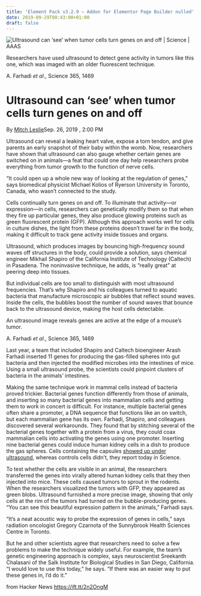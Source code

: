 ```yaml
---
title: 'Element Pack v3.2.9 – Addon for Elementor Page Builder nulled'
date: 2019-09-29T08:43:00+01:00
draft: false
---
```


![](https://www.sciencemag.org/sites/default/files/styles/article_main_large/public/Main-fluorescence_1280p.jpg?itok=zf3uQY7k "Ultrasound can ‘see’ when tumor cells turn genes on and off | Science | AAAS")  

Researchers have used ultrasound to detect gene activity in tumors like this one, which was imaged with an older fluorescent technique.

A. Farhadi _et al_., Science 365, 1469

Ultrasound can ‘see’ when tumor cells turn genes on and off
===========================================================

By [Mitch Leslie](https://www.sciencemag.org/author/mitch-leslie)Sep. 26, 2019 , 2:00 PM

Ultrasound can reveal a leaking heart valve, expose a torn tendon, and give parents an early snapshot of their baby within the womb. Now, researchers have shown that ultrasound can also gauge whether certain genes are switched on in animals—a feat that could one day help researchers probe everything from tumor growth to the function of nerve cells.

“It could open up a whole new way of looking at the regulation of genes,” says biomedical physicist Michael Kolios of Ryerson University in Toronto, Canada, who wasn’t connected to the study.

Cells continually turn genes on and off. To illuminate that activity—or expression—in cells, researchers can genetically modify them so that when they fire up particular genes, they also produce glowing proteins such as green fluorescent protein (GFP). Although this approach works well for cells in culture dishes, the light from these proteins doesn’t travel far in the body, making it difficult to track gene activity inside tissues and organs.

Ultrasound, which produces images by bouncing high-frequency sound waves off structures in the body, could provide a solution, says chemical engineer Mikhail Shapiro of the California Institute of Technology (Caltech) in Pasadena. The noninvasive technique, he adds, is “really great” at peering deep into tissues.

But individual cells are too small to distinguish with most ultrasound frequencies. That’s why Shapiro and his colleagues turned to aquatic bacteria that manufacture microscopic air bubbles that reflect sound waves. Inside the cells, the bubbles boost the number of sound waves that bounce back to the ultrasound device, making the host cells detectable.

An ultrasound image reveals genes are active at the edge of a mouse’s tumor.

A. Farhadi _et al_., Science 365, 1469

Last year, a team that included Shapiro and Caltech bioengineer Arash Farhadi inserted 11 genes for producing the gas-filled spheres into gut bacteria and then injected the modified microbes into the intestines of mice. Using a small ultrasound probe, the scientists could pinpoint clusters of bacteria in the animals’ intestines.

Making the same technique work in mammal cells instead of bacteria proved trickier. Bacterial genes function differently from those of animals, and inserting so many bacterial genes into mammalian cells and getting them to work in concert is difficult. For instance, multiple bacterial genes often share a promoter, a DNA sequence that functions like an on switch, but each mammalian gene has its own. Farhadi, Shapiro, and colleagues discovered several workarounds. They found that by stitching several of the bacterial genes together with a protein from a virus, they could coax mammalian cells into activating the genes using one promoter. Inserting nine bacterial genes could induce human kidney cells in a dish to produce the gas spheres. Cells containing the capsules [showed up under ultrasound](https://science.sciencemag.org/lookup/doi/10.1126/science.aax4804), whereas controls cells didn’t, they report today in Science.

To test whether the cells are visible in an animal, the researchers transferred the genes into virally altered human kidney cells that they then injected into mice. These cells caused tumors to sprout in the rodents. When the researchers visualized the tumors with GFP, they appeared as green blobs. Ultrasound furnished a more precise image, showing that only cells at the rim of the tumors had turned on the bubble-producing genes. “You can see this beautiful expression pattern in the animals,” Farhadi says.

“It’s a neat acoustic way to probe the expression of genes in cells,” says radiation oncologist Gregory Czarnota of the Sunnybrook Health Sciences Centre in Toronto.

But he and other scientists agree that researchers need to solve a few problems to make the technique widely useful. For example, the team’s genetic engineering approach is complex, says neuroscientist Sreekanth Chalasani of the Salk Institute for Biological Studies in San Diego, California. “I would love to use this today,” he says. “If there was an easier way to put these genes in, I’d do it.”

  
  
from Hacker News https://ift.tt/2n2OngM